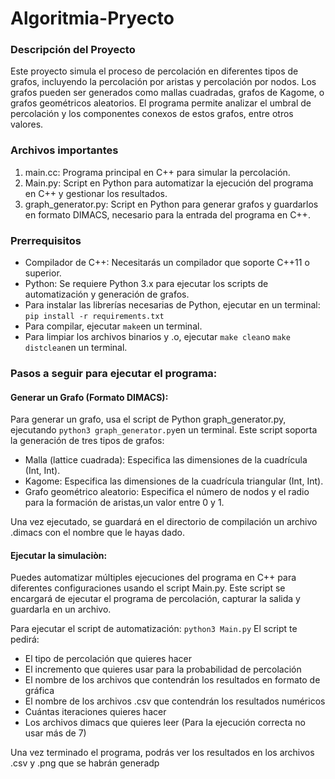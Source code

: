 # Algoritmia-Pryecto
### Descripción del Proyecto

Este proyecto simula el proceso de percolación en diferentes tipos de grafos, incluyendo la percolación por aristas y percolación por nodos. Los grafos pueden ser generados como mallas cuadradas, grafos de Kagome, o grafos geométricos aleatorios. El programa permite analizar el umbral de percolación y los componentes conexos de estos grafos, entre otros valores.

### Archivos importantes
1. main.cc: Programa principal en C++ para simular la percolación.
2. Main.py: Script en Python para automatizar la ejecución del programa en C++ y gestionar los resultados.
3. graph_generator.py: Script en Python para generar grafos y guardarlos en formato DIMACS, necesario para la entrada del programa en C++.

### Prerrequisitos

- Compilador de C++: Necesitarás un compilador que soporte C++11 o superior.
- Python: Se requiere Python 3.x para ejecutar los scripts de automatización y generación de grafos. 
-   Para instalar las librerías necesarias de Python, ejecutar en un terminal:
`pip install -r requirements.txt`
-   Para compilar, ejecutar `make`en un terminal. 
-   Para limpiar los archivos binarios y .o, ejecutar `make clean`o `make distclean`en un terminal.


### Pasos a seguir para ejecutar el programa:

#### Generar un Grafo (Formato DIMACS):

Para generar un grafo, usa el script de Python graph_generator.py, ejecutando `python3 graph_generator.py`en un terminal. Este script soporta la generación de tres tipos de grafos:

- Malla (lattice cuadrada): Especifica las dimensiones de la cuadrícula (Int, Int).
- Kagome: Especifica las dimensiones de la cuadrícula triangular (Int, Int).
- Grafo geométrico aleatorio: Especifica el número de nodos y el radio para la formación de       aristas,un valor entre 0 y 1.

Una vez ejecutado, se guardará en el directorio de compilación un archivo .dimacs con el nombre que le hayas dado.

#### Ejecutar la simulaciòn:
Puedes automatizar múltiples ejecuciones del programa en C++ para diferentes configuraciones usando el script Main.py. Este script se encargará de ejecutar el programa de percolación, capturar la salida y guardarla en un archivo.

Para ejecutar el script de automatización:
`python3 Main.py`
El script te pedirá:
- El tipo de percolación que quieres hacer
- El incremento que quieres usar para la probabilidad de percolación
- El nombre de los archivos que contendrán los resultados en formato de gráfica
- El nombre de los archivos .csv que contendrán los resultados numéricos
- Cuántas iteraciones quieres hacer
- Los archivos dimacs que quieres leer (Para la ejecución correcta no usar más de 7)

Una vez terminado el programa, podrás ver los resultados en los archivos .csv y .png que se habrán generadp
